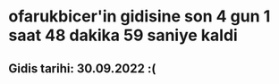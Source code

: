 # ofarukbicer'in gidisine son 4 gun 1 saat 48 dakika 59 saniye kaldi

## Gidis tarihi: 30.09.2022 :(